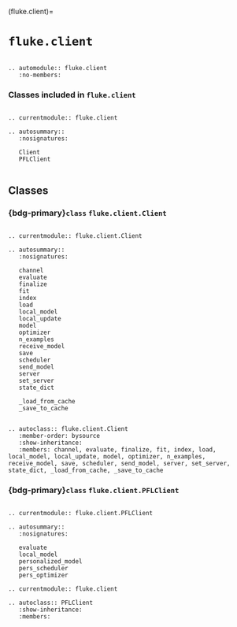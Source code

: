 (fluke.client)=

# ``fluke.client``

```{eval-rst}

.. automodule:: fluke.client
   :no-members:

```

<h3>

Classes included in ``fluke.client``

</h3>

```{eval-rst}

.. currentmodule:: fluke.client

.. autosummary::
   :nosignatures:

   Client
   PFLClient
   
```

## Classes

<h3>

{bdg-primary}`class` ``fluke.client.Client``

</h3>


```{eval-rst}

.. currentmodule:: fluke.client.Client

.. autosummary:: 
   :nosignatures:

   channel
   evaluate
   finalize
   fit
   index
   load
   local_model
   local_update
   model
   optimizer
   n_examples
   receive_model
   save
   scheduler
   send_model
   server
   set_server
   state_dict

   _load_from_cache
   _save_to_cache

```

```{eval-rst}

.. autoclass:: fluke.client.Client
   :member-order: bysource
   :show-inheritance:
   :members: channel, evaluate, finalize, fit, index, load, local_model, local_update, model, optimizer, n_examples, receive_model, save, scheduler, send_model, server, set_server, state_dict, _load_from_cache, _save_to_cache

```

<h3>

{bdg-primary}`class` ``fluke.client.PFLClient``

</h3>


```{eval-rst}

.. currentmodule:: fluke.client.PFLClient

.. autosummary:: 
   :nosignatures:

   evaluate
   local_model
   personalized_model
   pers_scheduler
   pers_optimizer

.. currentmodule:: fluke.client

.. autoclass:: PFLClient
   :show-inheritance:
   :members:

```